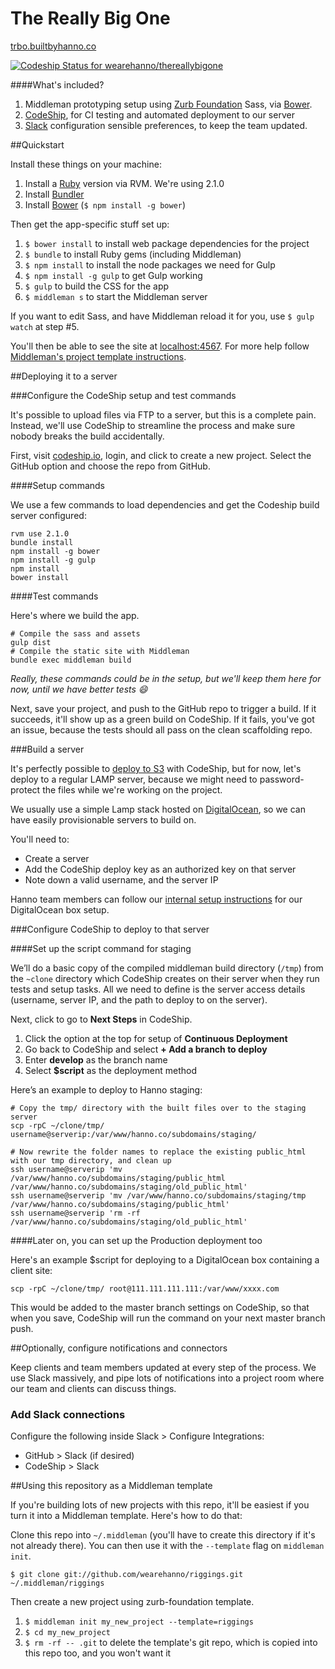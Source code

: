 The Really Big One
=================

[trbo.builtbyhanno.co](http://trbo.builtbyhanno.co)

[ ![Codeship Status for wearehanno/thereallybigone](https://codeship.io/projects/62ff1160-09e4-0132-177d-4af473c3e2ac/status?branch=master)](TODO)


####What's included?

1. Middleman prototyping setup using [Zurb Foundation](http://foundation.zurb.com/) Sass, via [Bower](http://bower.io/).
2. [CodeShip](http://codeship.io/), for CI testing and automated deployment to our server
3. [Slack](http://slack.com) configuration sensible preferences, to keep the team updated.


##Quickstart

Install these things on your machine:

1. Install a [Ruby](http://www.ruby-lang.org/en/downloads/) version via RVM. We're using 2.1.0
2. Install [Bundler](http://bundler.io/)
3. Install [Bower](http://bower.io/) (`$ npm install -g bower`)

Then get the app-specific stuff set up:

1. `$ bower install` to install web package dependencies for the project
2. `$ bundle` to install Ruby gems (including Middleman)
3. `$ npm install` to install the node packages we need for Gulp
4. `$ npm install -g gulp` to get Gulp working
5. `$ gulp` to build the CSS for the app
6. `$ middleman s` to start the Middleman server

If you want to edit Sass, and have Middleman reload it for you, use `$ gulp watch` at step #5.

You'll then be able to see the site at [localhost:4567](http://localhost:4567). For more help follow [Middleman's project template instructions](http://middlemanapp.com/getting-started/welcome/).


##Deploying it to a server

###Configure the CodeShip setup and test commands

It's possible to upload files via FTP to a server, but this is a complete pain. Instead, we'll use CodeShip to streamline the process and make sure nobody breaks the build accidentally.

First, visit [codeship.io](https://codeship.io), login, and click to create a new project. Select the GitHub option and choose the repo from GitHub.

####Setup commands

We use a few commands to load dependencies and get the Codeship build server configured:

	rvm use 2.1.0
	bundle install
	npm install -g bower
	npm install -g gulp
	npm install
	bower install

####Test commands

Here's where we build the app.

	# Compile the sass and assets
	gulp dist
	# Compile the static site with Middleman
	bundle exec middleman build

_Really, these commands could be in the setup, but we'll keep them here for now, until we have better tests :smile:_

Next, save your project, and push to the GitHub repo to trigger a build. If it succeeds, it'll show up as a green build on CodeShip. If it fails, you've got an issue, because the tests should all pass on the clean scaffolding repo.


###Build a server

It's perfectly possible to [deploy to S3](http://blog.codeship.io/2014/02/04/continuous-deployment-static-pages-amazon-s3.html) with CodeShip, but for now, let's deploy to a regular LAMP server, because we might need to password-protect the files while we're working on the project.

We usually use a simple Lamp stack hosted on [DigitalOcean](https://www.digitalocean.com/), so we can have easily provisionable servers to build on.

You'll need to:

* Create a server
* Add the CodeShip deploy key as an authorized key on that server
* Note down a valid username, and the server IP

Hanno team members can follow our [internal setup instructions](https://docs.google.com/a/wearehanno.com/document/d/12cRX8vjLjyqlzAuStE_fdsonuAB53dqP-aKrZo_UQW0/edit?usp=sharing) for our DigitalOcean box setup.


###Configure CodeShip to deploy to that server

####Set up the script command for staging

We’ll do a basic copy of the compiled middleman build directory (`/tmp`) from the `~clone` directory which CodeShip creates on their server when they run tests and setup tasks. All we need to define is the server access details (username, server IP, and the path to deploy to on the server).

Next, click to go to **Next Steps** in CodeShip.

1. Click the option at the top for setup of **Continuous Deployment**
2. Go back to CodeShip and select **+ Add a branch to deploy**
3. Enter **develop** as the branch name
4. Select **$script** as the deployment method

Here’s an example to deploy to Hanno staging:

	# Copy the tmp/ directory with the built files over to the staging server
	scp -rpC ~/clone/tmp/ username@serverip:/var/www/hanno.co/subdomains/staging/

	# Now rewrite the folder names to replace the existing public_html with our tmp directory, and clean up
	ssh username@serverip 'mv /var/www/hanno.co/subdomains/staging/public_html /var/www/hanno.co/subdomains/staging/old_public_html'
	ssh username@serverip 'mv /var/www/hanno.co/subdomains/staging/tmp /var/www/hanno.co/subdomains/staging/public_html'
	ssh username@serverip 'rm -rf /var/www/hanno.co/subdomains/staging/old_public_html'


####Later on, you can set up the Production deployment too

Here's an example $script for deploying to a DigitalOcean box containing a client site:

    scp -rpC ~/clone/tmp/ root@111.111.111.111:/var/www/xxxx.com

This would be added to the master branch settings on CodeShip, so that when you save, CodeShip will run the command on your next master branch push.


##Optionally, configure notifications and connectors

Keep clients and team members updated at every step of the process. We use Slack massively, and pipe lots of notifications into a project room where our team and clients can discuss things.

### Add Slack connections

Configure the following inside Slack > Configure Integrations:

* GitHub > Slack (if desired)
* CodeShip > Slack


##Using this repository as a Middleman template

If you're building lots of new projects with this repo, it'll be easiest if you turn it into a Middleman template. Here's how to do that:

Clone this repo into `~/.middleman` (you'll have to create this directory if it's not already there). You can then use it with the `--template` flag on `middleman init`.

`$ git clone git://github.com/wearehanno/riggings.git ~/.middleman/riggings`

Then create a new project using zurb-foundation template.

1. `$ middleman init my_new_project --template=riggings`
2. `$ cd my_new_project`
3. `$ rm -rf -- .git` to delete the template's git repo, which is copied into this repo too, and you won't want it